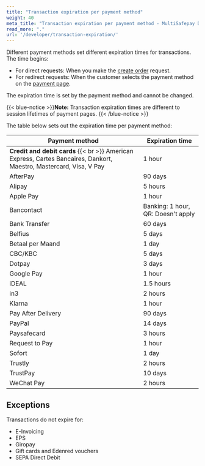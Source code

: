 ```yaml
---
title: "Transaction expiration per payment method"
weight: 40
meta_title: "Transaction expiration per payment method - MultiSafepay Docs"
read_more: "."
url: '/developer/transaction-expiration/'
---
```

Different payment methods set different expiration times for transactions. The time begins:

- For direct requests: When you make the [create order](https://docs-api.multisafepay.com/reference/createorder)  request.
- For redirect requests: When the customer selects the payment method on the [payment page](/payment-pages/). 

The expiration time is set by the payment method and cannot be changed.

{{< blue-notice >}}**Note:** Transaction expiration times are different to session lifetimes of payment pages. {{< /blue-notice >}}

The table below sets out the expiration time per payment method:

| Payment method | Expiration time |
|---|---|
| **Credit and debit cards** {{< br >}} American Express, Cartes Bancaires, Dankort, Maestro, Mastercard, Visa, V Pay | 1 hour |
| AfterPay | 90 days |
| Alipay | 5 hours |
| Apple Pay | 1 hour |
| Bancontact | Banking: 1 hour, QR: Doesn't apply |
| Bank Transfer | 60 days |
| Belfius | 5 days |
| Betaal per Maand | 1 day |
| CBC/KBC | 5 days |
| Dotpay | 3 days |
| Google Pay | 1 hour |
| iDEAL | 1.5 hours |
| in3 | 2 hours |
| Klarna | 1 hour |
| Pay After Delivery | 90 days |
| PayPal | 14 days |
| Paysafecard | 3 hours |
| Request to Pay | 1 hour |
| Sofort | 1 day |
| Trustly | 2 hours |
| TrustPay | 10 days |
| WeChat Pay| 2 hours |

## Exceptions

Transactions do not expire for:

- E-Invoicing
- EPS 
- Giropay 
- Gift cards and Edenred vouchers
- SEPA Direct Debit